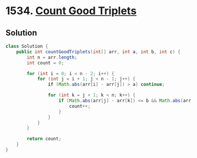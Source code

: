 # 1534. [Count Good Triplets](https://leetcode.com/problems/count-good-triplets/description/?envType=daily-question&envId=2025-04-14)

## Solution

```java
class Solution {
    public int countGoodTriplets(int[] arr, int a, int b, int c) {
        int n = arr.length;
        int count = 0;

        for (int i = 0; i < n - 2; i++) {
            for (int j = i + 1; j < n - 1; j++) {
                if (Math.abs(arr[i] - arr[j]) > a) continue;

                for (int k = j + 1; k < n; k++) {
                    if (Math.abs(arr[j] - arr[k]) <= b && Math.abs(arr[i] - arr[k]) <= c) {
                        count++;
                    }
                }
            }
        }

        return count;
    }
}
```
